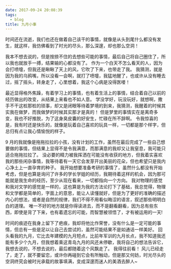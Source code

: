 ```yaml
---
date: 2017-09-24 20:08:39
tags:
  - blog
title: 九月小事
---
```


时间还在流逝，我们也还在做着自己该干的事情，就像是从头到尾什么都没有发生，就这样，我仿佛看到了时光的尽头，那么深邃，却也那么空洞！

<!--more-->

我本不想去说的，但是按捺不住的去想些可能的事情，最后自己将自己圈住了，所以我也就放手一搏，结果输的心都没有了。
作为一个白天不怎么看天的人，因为会打喷嚏，但我还是瞅瞅了天上的风，它吹了下来，也带走了我。
我猜测，就是因为我的乌鸦嘴，所以没看一会啊，就打了喷嚏，我猛地醒了，也或许从没有睡去过，摇了摇头，转身走了，心里想着，我这个心病是没得医喽！

最近显得格外焦躁，有着学习上的事情，也有着生活上的事情，结合着自己以前的经历做出的改变，从结果上来看也不如人意。
学没学好，玩没玩好，就想啊，撒手不干这桩那桩的琐事，却又是闭眼等待着梦境的到来，我猜测，我醒着的时候其实我在做梦，而我做梦的时候其实那才是真的！
但是梦里的事情实在是离奇多变，我也不好推脱，为了这身臭皮囊的好安生，忙碌在所不辞啊。
令我惊喜的是，我有时还是快乐的，就像是玩着自己喜欢的玩具一样，一切都是那个样字，但总归有点让我心情愉悦的样子。

9 月的我就像是拖拖拉拉的小孩，没有计划的工作，虽然在最后完成了一些自己想要做的事情，但结果上显得不是令我满意，而那满意的我却又让我窒息，我可能只适合拖拖拉拉了。
没必要的精力被我挥洒在可能没有收获的地方，但我着实喜欢我的那些闲杂事情，我等待着有一天它会发芽开出美丽的花朵，但也希望只是我内心净土上一直孕育的种子。
我开始想要准备考研的事情了，虽然什么都没有开始考虑，但是也算是询问了许多的学长学姐的经历，我期待着这样的机会，因为那可能就是我生命的经历，至少从现在看来，一切都指向一个方向。
我对物理的感觉和我对文学的感觉是一样的，这也算是为我的方法论打下了基础，我总觉得，物理和文学都是简单的，字面上的意思，能让人读懂就好，但是为了更好的准确的描述内心的想法，或者是自然的规律，我们不得不用看似晦涩的语言，叙述那些明明白白的道理。
唯一不好的地方就是你得读进去，而不是翻看翻看，因为总有些东西，即使是背了下来，也有着遗忘的可能，而智慧被领悟了，才有被运用的一天!

时间的痕迹在我身上留下了疤痕，我却将他比作荣誉，没有什么是一定可能的事情，但总有一些是足以让自己去尝试的，虽然可能结果不是如通话一样美好。
回头看我的九月，它比去年建模的九月短点，比前年军训的九月长点，我不知道我还能有多少个九月，但我想着乘这青岛九月的风还未停歇，我将自己的想法告诉它，我想去说的，不想去说的，最后都随着这个风飘走了。
我得往前看！
风儿已经走了，走了，就不要留恋，或许你再碰到它会有所触动，但是那又何妨，时光尽头的空洞终究会被时光承载的故事填满，变成深邃而迷人的美酒去醉人~
